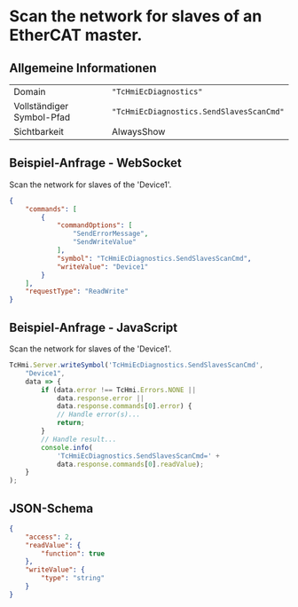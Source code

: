 # Scan the network for slaves of an EtherCAT master.

## Allgemeine Informationen

|  |  |
| - | - |
| Domain | `"TcHmiEcDiagnostics"` |
| Vollständiger Symbol-Pfad | `"TcHmiEcDiagnostics.SendSlavesScanCmd"` |
| Sichtbarkeit | AlwaysShow |

## Beispiel-Anfrage - WebSocket

Scan the network for slaves of the 'Device1'.
```json
{
    "commands": [
        {
            "commandOptions": [
                "SendErrorMessage",
                "SendWriteValue"
            ],
            "symbol": "TcHmiEcDiagnostics.SendSlavesScanCmd",
            "writeValue": "Device1"
        }
    ],
    "requestType": "ReadWrite"
}
```

## Beispiel-Anfrage - JavaScript

Scan the network for slaves of the 'Device1'.
```javascript
TcHmi.Server.writeSymbol('TcHmiEcDiagnostics.SendSlavesScanCmd',
    "Device1",
    data => {
        if (data.error !== TcHmi.Errors.NONE ||
            data.response.error ||
            data.response.commands[0].error) {
            // Handle error(s)...
            return;
        }
        // Handle result...
        console.info(
            'TcHmiEcDiagnostics.SendSlavesScanCmd=' +
            data.response.commands[0].readValue);
    }
);
```

## JSON-Schema

```json
{
    "access": 2,
    "readValue": {
        "function": true
    },
    "writeValue": {
        "type": "string"
    }
}
```
